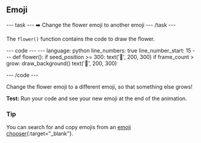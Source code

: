 <h2 class="c-project-heading--task">Emoji</h2>

--- task ---
➡️ Change the flower emoji to another emoji
--- /task --- 

The `flower()` function contains the code to draw the flower. 

<div class="c-project-code">
--- code ---
---
language: python
line_numbers: true
line_number_start: 15
---
def flower():
    if seed_position >= 300:
        text('🌱', 200, 300)    
    if frame_count > grow: 
        draw_background()
        text('🌷', 200, 300)

--- /code ---
</div>

Change the flower emoji to a different emoji, so that something else grows!

**Test:** Run your code and see your new emoji at the end of the animation. 

<div class="c-project-callout c-project-callout--tip">

### Tip

You can search for and copy emojis from an [emoji chooser](https://emojipedia.org/){:target="_blank"}.

</div>


